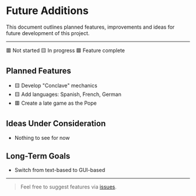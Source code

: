 # Future Additions

This document outlines planned features, improvements and ideas for future development of this project.

---

🟥 Not started 
🟨 In progress 
🟩 Feature complete

## Planned Features

- 🟨 Develop "Conclave" mechanics
- 🟨 Add languages: Spanish, French, German
- 🟥 Create a late game as the Pope

## Ideas Under Consideration

- Nothing to see for now

## Long-Term Goals

- Switch from text-based to GUI-based

---

> Feel free to suggest features via [issues](https://github.com/Astronomy20/FumataBianca/issues).
